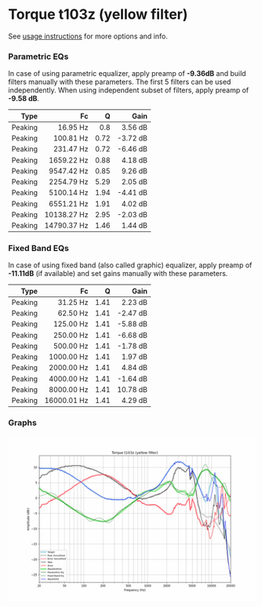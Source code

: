 # Torque t103z (yellow filter)
See [usage instructions](https://github.com/jaakkopasanen/AutoEq#usage) for more options and info.

### Parametric EQs
In case of using parametric equalizer, apply preamp of **-9.36dB** and build filters manually
with these parameters. The first 5 filters can be used independently.
When using independent subset of filters, apply preamp of **-9.58 dB**.

| Type    | Fc          |    Q | Gain     |
|--------:|------------:|-----:|---------:|
| Peaking | 16.95 Hz    | 0.8  | 3.56 dB  |
| Peaking | 100.81 Hz   | 0.72 | -3.72 dB |
| Peaking | 231.47 Hz   | 0.72 | -6.46 dB |
| Peaking | 1659.22 Hz  | 0.88 | 4.18 dB  |
| Peaking | 9547.42 Hz  | 0.85 | 9.26 dB  |
| Peaking | 2254.79 Hz  | 5.29 | 2.05 dB  |
| Peaking | 5100.14 Hz  | 1.94 | -4.41 dB |
| Peaking | 6551.21 Hz  | 1.91 | 4.02 dB  |
| Peaking | 10138.27 Hz | 2.95 | -2.03 dB |
| Peaking | 14790.37 Hz | 1.46 | 1.44 dB  |

### Fixed Band EQs
In case of using fixed band (also called graphic) equalizer, apply preamp of **-11.11dB**
(if available) and set gains manually with these parameters.

| Type    | Fc          |    Q | Gain     |
|--------:|------------:|-----:|---------:|
| Peaking | 31.25 Hz    | 1.41 | 2.23 dB  |
| Peaking | 62.50 Hz    | 1.41 | -2.47 dB |
| Peaking | 125.00 Hz   | 1.41 | -5.88 dB |
| Peaking | 250.00 Hz   | 1.41 | -6.68 dB |
| Peaking | 500.00 Hz   | 1.41 | -1.78 dB |
| Peaking | 1000.00 Hz  | 1.41 | 1.97 dB  |
| Peaking | 2000.00 Hz  | 1.41 | 4.84 dB  |
| Peaking | 4000.00 Hz  | 1.41 | -1.64 dB |
| Peaking | 8000.00 Hz  | 1.41 | 10.78 dB |
| Peaking | 16000.01 Hz | 1.41 | 4.29 dB  |

### Graphs
![](./Torque%20t103z%20(yellow%20filter).png)
